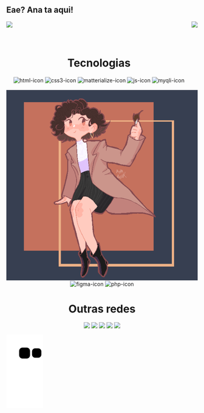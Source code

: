 ## Eae? Ana ta aqui!

<div>
  
  <img  height="180em" src="https://github-readme-stats.vercel.app/api?username=AnaPaulaMSS&show_icons=true&theme=calm&include_all_commits=true&count_private=true"/>
  <img align="right" height="180em" src="https://github-readme-stats.vercel.app/api/top-langs/?username=AnaPaulaMSS&layout=compact&langs_count=16&theme=calm"/>
</div>
<br>

<div  align="center"> 
  <div style="display: inline_block"><br>
    <img align="left" height="500"  alt="coding-time" src="annygif.gif">
    <h1 align="center">Tecnologias</h1>
    <img align="center" height="30" width="40" alt="html-icon"  src="https://cdn.jsdelivr.net/gh/devicons/devicon@latest/icons/html5/html5-original.svg" />
    <img align="center" height="30" width="40" alt="css3-icon" src="https://cdn.jsdelivr.net/gh/devicons/devicon@latest/icons/css3/css3-original.svg" />
    <img align="center" height="30" width="40" alt="matterialize-icon" src="https://cdn.jsdelivr.net/gh/devicons/devicon@latest/icons/materializecss/materializecss-original.svg"/>
    <img align="center" height="30" width="40" alt="js-icon" src="https://cdn.jsdelivr.net/gh/devicons/devicon@latest/icons/javascript/javascript-plain.svg" />
    <img align="center" height="30" width="40" alt="myqli-icon" src="https://cdn.jsdelivr.net/gh/devicons/devicon@latest/icons/mysql/mysql-original.svg" />
    <img align="center" height="30" width="40" alt="figma-icon" src="https://cdn.jsdelivr.net/gh/devicons/devicon@latest/icons/figma/figma-original.svg" />
    <img align="center" height="30" width="40" alt="php-icon" src="https://cdn.jsdelivr.net/gh/devicons/devicon@latest/icons/php/php-original.svg" />
  </div>
  <div>
    <h1>Outras redes</h1>
    <a href="https://www.instagram.com/anny.fantasy/"><img src="https://img.shields.io/badge/Instagram-E4405F?style=for-the-badge&logo=instagram&logoColor=white"/><a/>
    <a href="https://twitter.com/Ana009221"><img src="https://img.shields.io/badge/Twitter-1DA1F2?style=for-the-badge&logo=twitter&logoColor=white"/><a/>
    <a href="https://www.linkedin.com/in/anapaulamss/"><img src="https://img.shields.io/badge/LinkedIn-0077B5?style=for-the-badge&logo=linkedin&logoColor=white"/><a/>
    <a href="https://www.deviantart.com/ana00922"><img src="https://img.shields.io/badge/DeviantArt-05CC47?style=for-the-badge&logo=deviantart&logoColor=white"/><a/>
    <a href="mailto:anapaulamss09@gmail.com"><img src="https://img.shields.io/badge/Gmail-D14836?style=for-the-badge&logo=gmail&logoColor=white"/><a/>
  </div>
    
</div>

![Snake animation](https://github.com/AnaPaulaMSS/AnaPaulaMSS/blob/output/github-contribution-grid-snake.svg)
